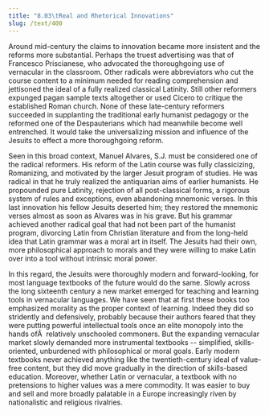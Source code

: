 ```yaml
---
title: "8.03\tReal and Rhetorical Innovations"
slug: /text/400
---
```

Around mid-century the claims to innovation became more insistent and the reforms more substantial. Perhaps the truest advertising was that of Francesco Priscianese, who advocated the thoroughgoing use of vernacular in the classroom. Other radicals were abbreviators who cut the course content to a minimum needed for reading comprehension and jettisoned the ideal of a fully realized classical Latinity. Still other reformers expunged pagan sample texts altogether or used Cicero to critique the established Roman church. None of these late-century reformers succeeded in supplanting the traditional early humanist pedagogy or the reformed one of the Despauterians which had meanwhile become well entrenched. It would take the universalizing mission and influence of the Jesuits to effect a more thoroughgoing reform.

Seen in this broad context, Manuel Alvares, S.J. must be considered one of the radical reformers. His reform of the Latin course was fully classicizing, Romanizing, and motivated by the larger Jesuit program of studies. He was radical in that he truly realized the antiquarian aims of earlier humanists. He propounded pure Latinity, rejection of all post-classical forms, a rigorous system of rules and exceptions, even abandoning mnemonic verses. In this last innovation his fellow Jesuits deserted him; they restored the mnemonic verses almost as soon as Alvares was in his grave. But his grammar achieved another radical goal that had not been part of the humanist program, divorcing Latin from Christian literature and from the long-held idea that Latin grammar was a moral art in itself. The Jesuits had their own, more philosophical approach to morals and they were willing to make Latin over into a tool without intrinsic moral power.

In this regard, the Jesuits were thoroughly modern and forward-looking, for most language textbooks of the future would do the same. Slowly across the long sixteenth century a new market emerged for teaching and learning tools in vernacular languages. We have seen that at first these books too emphasized morality as the proper context of learning. Indeed they did so stridently and defensively, probably because their authors feared that they were putting powerful intellectual tools once an elite monopoly into the hands ofÂ  relatively unschooled commoners. But the expanding vernacular market slowly demanded more instrumental textbooks -- simplified, skills-oriented, unburdened with philosophical or moral goals. Early modern textbooks never achieved anything like the twentieth-century ideal of value-free content, but they did move gradually in the direction of skills-based education. Moreover, whether Latin or vernacular, a textbook with no pretensions to higher values was a mere commodity. It was easier to buy and sell and more broadly palatable in a Europe increasingly riven by nationalistic and religious rivalries.
